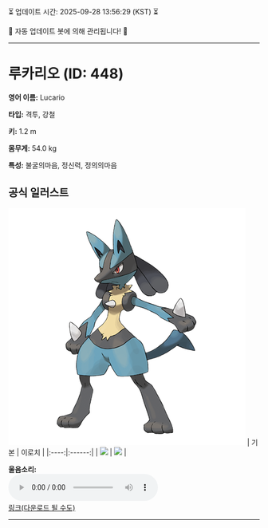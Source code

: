 
⏳ 업데이트 시간: 2025-09-28 13:56:29 (KST) ⏳

🤖 자동 업데이트 봇에 의해 관리됩니다! 🤖

---

# 루카리오 (ID: 448)
**영어 이름:** Lucario

**타입:** 격투, 강철

**키:** 1.2 m

**몸무게:** 54.0 kg

**특성:** 불굴의마음, 정신력, 정의의마음

## 공식 일러스트
![](https://raw.githubusercontent.com/PokeAPI/sprites/master/sprites/pokemon/other/official-artwork/448.png)
| 기본 | 이로치 |
|:----:|:------:|
| <img src="http://play.pokemonshowdown.com/sprites/ani/lucario.gif" width="200"> | <img src="http://play.pokemonshowdown.com/sprites/ani-shiny/lucario.gif" width="200"> |

**울음소리:**<br><audio controls src="https://raw.githubusercontent.com/PokeAPI/cries/main/cries/pokemon/latest/448.ogg"></audio><br> [링크(다운로드 될 수도)](https://raw.githubusercontent.com/PokeAPI/cries/main/cries/pokemon/latest/448.ogg)


---
